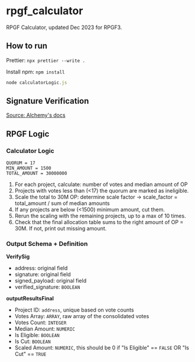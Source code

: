 # rpgf_calculator

RPGF Calculator, updated Dec 2023 for RPGF3.

## How to run

Prettier: `npx prettier --write .`

Install npm: `npm install`

```js
node calculatorLogic.js
```

## Signature Verification

[Source: Alchemy's docs](https://docs.alchemy.com/docs/how-to-verify-a-message-signature-on-ethereum)

## RPGF Logic

### Calculator Logic

```constants
QUORUM = 17
MIN_AMOUNT = 1500
TOTAL_AMOUNT = 30000000
```

1. For each project, calculate: number of votes and median amount of OP
2. Projects with votes less than (<17) the quorum are marked as ineligible.
3. Scale the total to 30M OP: determine scale factor -> scale_factor = total_amount / sum of median amounts
4. If any projects are below (<1500) minimum amount, cut them.
5. Rerun the scaling with the remaining projects, up to a max of 10 times.
6. Check that the final allocation table sums to the right amount of OP = 30M. If not, print out missing amount.

### Output Schema + Definition

**VerifySig**

- address: original field
- signature: original field
- signed_payload: original field
- verified_signature: `BOOLEAN`

**outputResultsFinal**

- Project ID: `address`, unique based on vote counts
- Votes Array: `ARRAY`, raw array of the consolidated votes
- Votes Count: `INTEGER`
- Median Amount: `NUMERIC`
- Is Eligible: `BOOLEAN`
- Is Cut: `BOOLEAN`
- Scaled Amount: `NUMERIC`, this should be 0 if "Is Eligible" == `FALSE` OR "Is Cut" == `TRUE`
